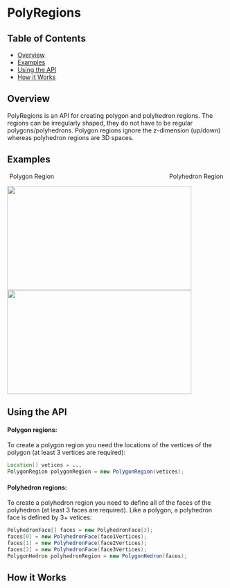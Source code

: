 # PolyRegions
## Table of Contents
* [Overview](#overview)
* [Examples](#examples)
* [Using the API](#using-the-api)
* [How it Works](#how-it-works)

## Overview
PolyRegions is an API for creating polygon and polyhedron regions. The regions can be irregularly shaped, they do not have to be regular polygons/polyhedrons. Polygon regions ignore the z-dimension (up/down) whereas polyhedron regions are 3D spaces.

## Examples

<p align="center">
  Polygon Region&emsp;&emsp;&emsp;&emsp;&emsp;&emsp;&emsp;&emsp;&emsp;&emsp;&emsp;&emsp;&emsp;&emsp;&emsp;&emsp;&emsp;&emsp;&emsp;Polyhedron Region
</p>  

<img src="https://i.imgur.com/kLQzIyR.gif" width="425" height="240"/> <img src="https://i.imgur.com/JbcytCi.gif" width="425" height="240"/>

## Using the API
#### Polygon regions:
To create a polygon region you need the locations of the vertices of the polygon (at least 3 vertices are required):
```java
Location[] vetices = ...
PolygonRegion polygonRegion = new PolygonRegion(vetices);
```

#### Polyhedron regions:
To create a polyhedron region you need to define all of the faces of the polyhedron (at least 3 faces are required). Like a polygon, a polyhedron face is defined by 3+ vetices:
```java
PolyhedronFace[] faces = new PolyhedronFace[3];
faces[0] = new PolyhedronFace(face1Vertices);
faces[1] = new PolyhedronFace(face2Vertices);
faces[2] = new PolyhedronFace(face3Vertices);
PolygonHedron polyhedronRegion = new PolygonHedron(faces);
```

## How it Works
